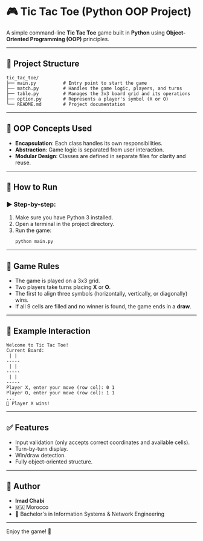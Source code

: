 # 🎮 Tic Tac Toe (Python OOP Project)

A simple command-line **Tic Tac Toe** game built in **Python** using **Object-Oriented Programming (OOP)** principles.

---

## 📁 Project Structure

```
tic_tac_toe/
├── main.py          # Entry point to start the game
├── match.py         # Handles the game logic, players, and turns
├── table.py         # Manages the 3x3 board grid and its operations
├── option.py        # Represents a player's symbol (X or O)
└── README.md        # Project documentation
```

---

## 🧠 OOP Concepts Used

- **Encapsulation**: Each class handles its own responsibilities.
- **Abstraction**: Game logic is separated from user interaction.
- **Modular Design**: Classes are defined in separate files for clarity and reuse.

---

## 🚀 How to Run

### ▶️ Step-by-step:

1. Make sure you have Python 3 installed.
2. Open a terminal in the project directory.
3. Run the game:
   ```bash
   python main.py
   ```

---

## 🎯 Game Rules

- The game is played on a 3x3 grid.
- Two players take turns placing **X** or **O**.
- The first to align three symbols (horizontally, vertically, or diagonally) wins.
- If all 9 cells are filled and no winner is found, the game ends in a **draw**.

---

## 🧪 Example Interaction

```
Welcome to Tic Tac Toe!
Current Board:
 | | 
-----
 | | 
-----
 | | 
-----
Player X, enter your move (row col): 0 1
Player O, enter your move (row col): 1 1
...
🎉 Player X wins!
```

---

## ✅ Features

- Input validation (only accepts correct coordinates and available cells).
- Turn-by-turn display.
- Win/draw detection.
- Fully object-oriented structure.

---

## 📌 Author

- **Imad Chabi**  
- 🇲🇦 Morocco  
- 📘 Bachelor's in Information Systems & Network Engineering

---

Enjoy the game! 🎉
